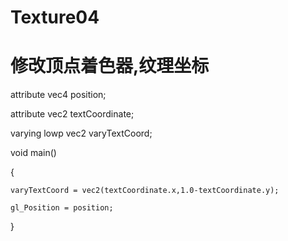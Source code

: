 # Texture04

# 修改顶点着色器,纹理坐标

attribute vec4 position;

attribute vec2 textCoordinate;

varying lowp vec2 varyTextCoord;

void main()

{

    varyTextCoord = vec2(textCoordinate.x,1.0-textCoordinate.y);

    gl_Position = position;

}
